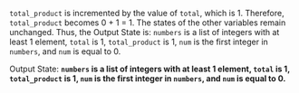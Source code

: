 `total_product` is incremented by the value of `total`, which is 1. Therefore, `total_product` becomes 0 + 1 = 1. The states of the other variables remain unchanged. Thus, the Output State is: `numbers` is a list of integers with at least 1 element, `total` is 1, `total_product` is 1, `num` is the first integer in `numbers`, and `num` is equal to 0.

Output State: **`numbers` is a list of integers with at least 1 element, `total` is 1, `total_product` is 1, `num` is the first integer in `numbers`, and `num` is equal to 0.**